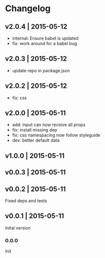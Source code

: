 # Changelog

## v2.0.4 | 2015-05-12
* internal: Ensure babel is updated
* fix: work around for a babel bug

## v2.0.3 | 2015-05-12
* update repo in package.json

## v2.0.2 | 2015-05-12
* fix: css

## v2.0.0 | 2015-05-11
* add: input can now receive all props
* fix: install missing dep
* fix: css namespacing now follow styleguide
* dev: better default data

## v1.0.0 | 2015-05-11

## v0.0.3 | 2015-05-11

## v0.0.2 | 2015-05-11
Fixed deps and tests

## v0.0.1 | 2015-05-11
inital version

### 0.0.0
Init








